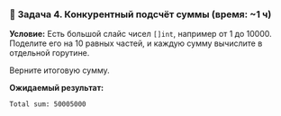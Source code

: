 ### 🔹 **Задача 4. Конкурентный подсчёт суммы (время: \~1 ч)**

**Условие:**
Есть большой слайс чисел `[]int`, например от 1 до 10000. Поделите его на 10 равных частей, и каждую сумму вычислите в отдельной горутине.

Верните итоговую сумму.

**Ожидаемый результат:**

```text
Total sum: 50005000
```